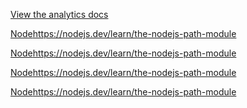 [View the analytics docs](https://getanalytics.io/)

[Node](https://nodejs.dev/learn/reading-files-with-nodejs)https://nodejs.dev/learn/the-nodejs-path-module

[Node](https://nodejs.dev/learn/reading-filesss-with-nodejs)https://nodejs.dev/learn/the-nodejs-path-module

[Node](https://nodejs.dev/learn/reading-filesss-with-nodejs)https://nodejs.dev/learn/the-nodejs-path-module

[Node](https://nodejs.dev/learn/reading-filesss-with-nodejs)https://nodejs.dev/learn/the-nodejs-path-module
